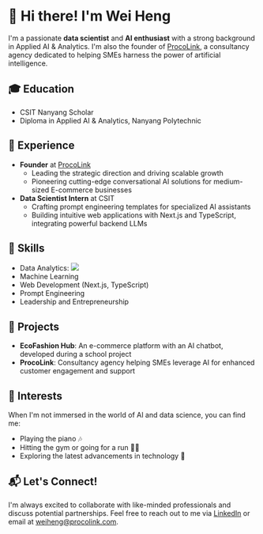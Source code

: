 # 👋 Hi there! I'm Wei Heng

I'm a passionate **data scientist** and **AI enthusiast** with a strong background in Applied AI & Analytics. I'm also the founder of [ProcoLink](https://www.procolink.com/), a consultancy agency dedicated to helping SMEs harness the power of artificial intelligence.

## 🎓 Education

- CSIT Nanyang Scholar
- Diploma in Applied AI & Analytics, Nanyang Polytechnic

## 💼 Experience

- **Founder** at [ProcoLink](https://www.procolink.com/)
  - Leading the strategic direction and driving scalable growth
  - Pioneering cutting-edge conversational AI solutions for medium-sized E-commerce businesses
- **Data Scientist Intern** at CSIT
  - Crafting prompt engineering templates for specialized AI assistants
  - Building intuitive web applications with Next.js and TypeScript, integrating powerful backend LLMs

## 🚀 Skills

- Data Analytics: <img src="https://upload.wikimedia.org/wikipedia/commons/c/cf/New_Power_BI_Logo.svg">
- Machine Learning
- Web Development (Next.js, TypeScript)
- Prompt Engineering
- Leadership and Entrepreneurship

## 🌟 Projects

- **EcoFashion Hub**: An e-commerce platform with an AI chatbot, developed during a school project
- **ProcoLink**: Consultancy agency helping SMEs leverage AI for enhanced customer engagement and support

## 🎹 Interests

When I'm not immersed in the world of AI and data science, you can find me:

- Playing the piano 🎶
- Hitting the gym or going for a run 🏃‍♂️
- Exploring the latest advancements in technology 📱

## 📬 Let's Connect!

I'm always excited to collaborate with like-minded professionals and discuss potential partnerships. Feel free to reach out to me via [LinkedIn](https://www.linkedin.com/in/yourprofile/) or email at weiheng@procolink.com.
